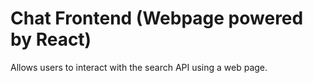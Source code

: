 # Chat Frontend (Webpage powered by React)

Allows users to interact with the search API using a web page.
